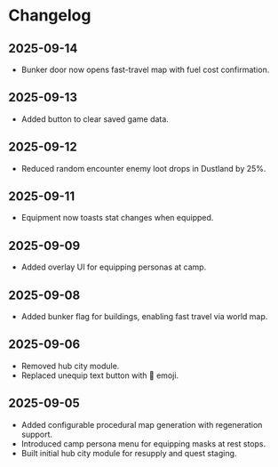 # Changelog

## 2025-09-14
- Bunker door now opens fast-travel map with fuel cost confirmation.

## 2025-09-13
- Added button to clear saved game data.

## 2025-09-12
- Reduced random encounter enemy loot drops in Dustland by 25%.

## 2025-09-11
- Equipment now toasts stat changes when equipped.

## 2025-09-09
- Added overlay UI for equipping personas at camp.

## 2025-09-08
- Added bunker flag for buildings, enabling fast travel via world map.

## 2025-09-06
- Removed hub city module.
- Replaced unequip text button with 🚫 emoji.

## 2025-09-05
- Added configurable procedural map generation with regeneration support.
- Introduced camp persona menu for equipping masks at rest stops.
- Built initial hub city module for resupply and quest staging.
